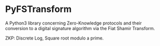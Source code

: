 # PyFSTransform
A Python3 library concerning Zero-Knowledge protocols and their conversion to a digital signature algorithm via the Fiat Shamir Transform.

ZKP: Discrete Log, Square root modulo a prime.
